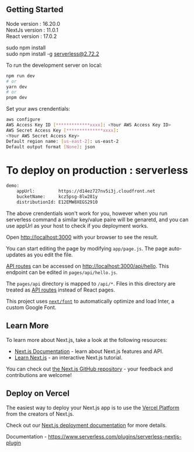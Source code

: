 ## Getting Started

Node version : 16.20.0  
NextJs version : 11.0.1  
React version : 17.0.2  

sudo npm install  
sudo npm install -g serverless@2.72.2  

To run the development server on local:  
  
```bash  
npm run dev  
# or  
yarn dev  
# or  
pnpm dev  
```  
  
Set your aws crendentials:  
```bash    
aws configure   
AWS Access Key ID [*************xxxx]: <Your AWS Access Key ID>   
AWS Secret Access Key [**************xxxx]:   
<Your AWS Secret Access Key>   
Default region name: [us-east-2]: us-east-2   
Default output format [None]: json  
 ```   
  
  
# To deploy on production : serverless  
```bash  
demo:   
    appUrl:         https://d14ez727nv5i3j.cloudfront.net  
    bucketName:     kcz5psg-8lw281y  
    distributionId: E12EMW8XEGS2910  
  ```  
The above crendentials won't work for you, however when you run serverless command a similar key/value paire will be genaretd, and you can use appUrl as your host to check if you deployment works.  
  
  
Open [http://localhost:3000](http://localhost:3000) with your browser to see the result.  

You can start editing the page by modifying `app/page.js`. The page auto-updates as you edit the file.  
  
[API routes](https://nextjs.org/docs/api-routes/introduction) can be accessed on [http://localhost:3000/api/hello](http://localhost:3000/api/hello). This endpoint can be edited in `pages/api/hello.js`.  
  
The `pages/api` directory is mapped to `/api/*`. Files in this directory are treated as [API routes](https://nextjs.org/docs/api-routes/introduction) instead of React pages.  

This project uses [`next/font`](https://nextjs.org/docs/basic-features/font-optimization) to automatically optimize and load Inter, a custom Google Font.  
  
## Learn More  
  
To learn more about Next.js, take a look at the following resources:  
  
- [Next.js Documentation](https://nextjs.org/docs) - learn about Next.js features and API.  
- [Learn Next.js](https://nextjs.org/learn) - an interactive Next.js tutorial.  
  
You can check out [the Next.js GitHub repository](https://github.com/vercel/next.js/) - your feedback and contributions are welcome!  
  
## Deploy on Vercel  
  
The easiest way to deploy your Next.js app is to use the [Vercel Platform](https://vercel.com/new?utm_medium=default-template&filter=next.js&utm_source=create-next-app&utm_campaign=create-next-app-readme) from the creators of Next.js.  
  
Check out our [Next.js deployment documentation](https://nextjs.org/docs/deployment) for more details.  
  
    
  
Documentation - https://www.serverless.com/plugins/serverless-nextjs-plugin  
  
